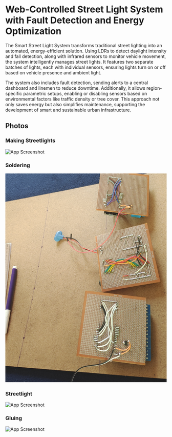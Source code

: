 
# Web-Controlled Street Light System with Fault Detection and Energy Optimization
The Smart Street Light System transforms traditional street lighting into an
automated, energy-efficient solution. Using LDRs to detect daylight intensity and
fall detection, along with infrared sensors to monitor vehicle movement, the system intelligently manages street lights. It features two separate batches of lights, each with individual sensors, ensuring lights turn on or off based on vehicle presence and ambient light. 

The system also includes fault detection, sending alerts to a central dashboard and linemen to reduce downtime. Additionally, it allows region-specific parametric setups, enabling or disabling sensors based on environmental factors like traffic density or tree cover. This approach not only saves energy but also simplifies maintenance, supporting the development of smart and sustainable urban
infrastructure.
## Photos

### Making Streetlights

![App Screenshot](Photos/making-streetlights.jpg)

### Soldering

![App Screenshot](Photos/soldering.jpg)

### Streetlight

![App Screenshot](Photos/streetlight-image.jpg)

### Gluing

![App Screenshot](Photos/streetlights-glued-to-wooden-plank.jpg)
